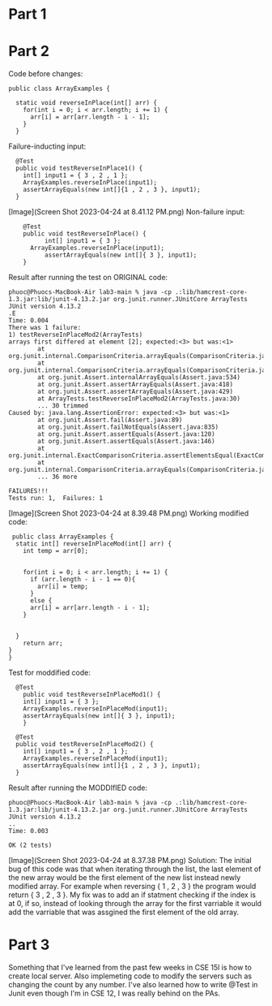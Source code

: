 # Part 1


# Part 2 

Code before changes:
```
public class ArrayExamples {

  static void reverseInPlace(int[] arr) {
    for(int i = 0; i < arr.length; i += 1) {
      arr[i] = arr[arr.length - i - 1];
    }
  }
```
Failure-inducting input:
```
  @Test 
  public void testReverseInPlace1() {
    int[] input1 = { 3 , 2 , 1 };
    ArrayExamples.reverseInPlace(input1);
    assertArrayEquals(new int[]{1 , 2 , 3 }, input1);
  }
```
[Image](Screen Shot 2023-04-24 at 8.41.12 PM.png)
Non-failure input: 
```
	@Test 
	public void testReverseInPlace() {
    	  int[] input1 = { 3 };
   	  ArrayExamples.reverseInPlace(input1);
    	  assertArrayEquals(new int[]{ 3 }, input1);
	}
```
Result after running the test on ORIGINAL code:
``` 
phuoc@Phuocs-MacBook-Air lab3-main % java -cp .:lib/hamcrest-core-1.3.jar:lib/junit-4.13.2.jar org.junit.runner.JUnitCore ArrayTests
JUnit version 4.13.2
.E
Time: 0.004
There was 1 failure:
1) testReverseInPlaceMod2(ArrayTests)
arrays first differed at element [2]; expected:<3> but was:<1>
        at org.junit.internal.ComparisonCriteria.arrayEquals(ComparisonCriteria.java:78)
        at org.junit.internal.ComparisonCriteria.arrayEquals(ComparisonCriteria.java:28)
        at org.junit.Assert.internalArrayEquals(Assert.java:534)
        at org.junit.Assert.assertArrayEquals(Assert.java:418)
        at org.junit.Assert.assertArrayEquals(Assert.java:429)
        at ArrayTests.testReverseInPlaceMod2(ArrayTests.java:30)
        ... 30 trimmed
Caused by: java.lang.AssertionError: expected:<3> but was:<1>
        at org.junit.Assert.fail(Assert.java:89)
        at org.junit.Assert.failNotEquals(Assert.java:835)
        at org.junit.Assert.assertEquals(Assert.java:120)
        at org.junit.Assert.assertEquals(Assert.java:146)
        at org.junit.internal.ExactComparisonCriteria.assertElementsEqual(ExactComparisonCriteria.java:8)
        at org.junit.internal.ComparisonCriteria.arrayEquals(ComparisonCriteria.java:76)
        ... 36 more

FAILURES!!!
Tests run: 1,  Failures: 1
```
[Image](Screen Shot 2023-04-24 at 8.39.48 PM.png)
Working modified code: 
```
 public class ArrayExamples {
  static int[] reverseInPlaceMod(int[] arr) {
    int temp = arr[0];


    for(int i = 0; i < arr.length; i += 1) {
      if (arr.length - i - 1 == 0){ 
        arr[i] = temp;
      }
      else { 
      arr[i] = arr[arr.length - i - 1];
    }
    
    
  }
    return arr;
}
}

```
Test for moddified code:
```
  @Test 
	public void testReverseInPlaceMod1() {
    int[] input1 = { 3 };
    ArrayExamples.reverseInPlaceMod(input1);
    assertArrayEquals(new int[]{ 3 }, input1);
	}

  @Test 
  public void testReverseInPlaceMod2() {
    int[] input1 = { 3 , 2 , 1 };
    ArrayExamples.reverseInPlaceMod(input1);
    assertArrayEquals(new int[]{1 , 2 , 3 }, input1);
  }
```
Result after running the MODDIfIED code: 
```
phuoc@Phuocs-MacBook-Air lab3-main % java -cp .:lib/hamcrest-core-1.3.jar:lib/junit-4.13.2.jar org.junit.runner.JUnitCore ArrayTests
JUnit version 4.13.2
..
Time: 0.003

OK (2 tests)
```
[Image](Screen Shot 2023-04-24 at 8.37.38 PM.png)
Solution: 
The initial bug of this code was that when iterating through the list, the last element of the new array would be the first element of the new list instead newly modified array. For example when reversing { 1 , 2 , 3 } the program would return { 3 , 2 , 3 }. My fix was to add an if statment checking if the index is at 0, if so, instead of looking through the array for the first varriable it would add the varriable that was assgined the first element of the old array.   

# Part 3 
Something that I've learned from the past few weeks in CSE 15l is how to create local server. Also implemeting code to modify the servers such as changing the count by any number. I've also learned how to write @Test in Junit even though I'm in CSE 12, I was really behind on the PAs.


